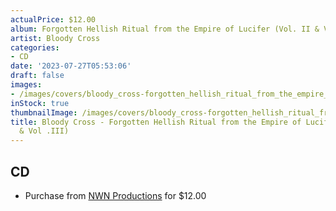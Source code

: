 ```yaml
---
actualPrice: $12.00
album: Forgotten Hellish Ritual from the Empire of Lucifer (Vol. II & Vol .III)
artist: Bloody Cross
categories:
- CD
date: '2023-07-27T05:53:06'
draft: false
images:
- /images/covers/bloody_cross-forgotten_hellish_ritual_from_the_empire_of_lucifer_(vol._ii_&_vol_.iii).jpg
inStock: true
thumbnailImage: /images/covers/bloody_cross-forgotten_hellish_ritual_from_the_empire_of_lucifer_(vol._ii_&_vol_.iii)-thumb.jpg
title: Bloody Cross - Forgotten Hellish Ritual from the Empire of Lucifer (Vol. II
  & Vol .III)
---
```


## CD
* Purchase from [NWN Productions](http://shop.nwnprod.com/index.php?route=product/product&path=93&product_id=3260&sort=pd.name&order=ASC) for $12.00
